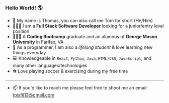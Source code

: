 ### Hello World! 🌎

- 👋 My name is Thomas, you can also call me Tom for short (He/Him) 
- 👨🏽‍💻 I am a **Full Stack Software Developer** looking for a junior/entry level position
- 👨🏽‍🎓 A **Coding Bootcamp** graduate and an alumnus of **George Mason University** in Farifax, VA
- 🧠 As a programmer, I am also a *lifelong student* & love learning new things everyday 
- 💻 Knowledgeable in `React`, `Python`, `Java`, `HTML/CSS`, `JavaScript`, and many other languages/technologies
- ⚽️ Love playing soccer & exercising during my free time 
---
- 📫 If you'd like to reach me please feel free to shoot me an email: tpisfil13@gmail.com
